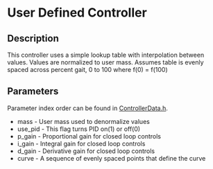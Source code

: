 # User Defined Controller

## Description
This controller uses a simple lookup table with interpolation between values.
Values are normalized to user mass.
Assumes table is evenly spaced across percent gait, 0 to 100 where f(0) = f(100)

## Parameters
Parameter index order can be found in [ControllerData.h](https://github.com/naubiomech/ExoCode/blob/nano_teensy_board/ExoCode/src/ControllerData.h).
- mass - User mass used to denormalize values
- use_pid - This flag turns PID on(1) or off(0)
- p_gain - Proportional gain for closed loop controls
- i_gain - Integral gain for closed loop controls
- d_gain - Derivative gain for closed loop controls
- curve -  A sequence of evenly spaced points that define the curve